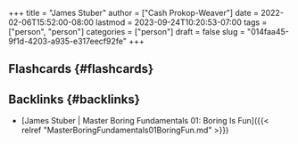 +++
title = "James Stuber"
author = ["Cash Prokop-Weaver"]
date = 2022-02-06T15:52:00-08:00
lastmod = 2023-09-24T10:20:53-07:00
tags = ["person", "person"]
categories = ["person"]
draft = false
slug = "014faa45-9f1d-4203-a935-e317eecf92fe"
+++

## Flashcards {#flashcards}


## Backlinks {#backlinks}

-   [James Stuber | Master Boring Fundamentals 01: Boring Is Fun]({{< relref "MasterBoringFundamentals01BoringFun.md" >}})
